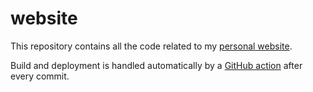 # website

This repository contains all the code related to my [personal website](https://mista.me). 

Build and deployment is handled automatically by a [GitHub action](https://github.com/agustinmista/website/blob/master/.github/workflows/haskell.yml) after every commit.
